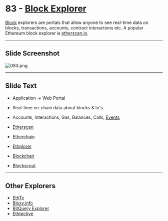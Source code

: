 # 83 - [Block Explorer](Block%20Explorer.md)

[Block](Block.md) explorers are portals that allow anyone to see real-time data on blocks, transactions, accounts, contract interactions etc. A popular Ethereum block explorer is [etherscan.io](http://etherscan.io/).

___
## Slide Screenshot
![083.png](../../images/1.Ethereum%20101/083.png)
___
## Slide Text
- Application -> Web Portal
- Real-time on-chain data about blocks & tx's
- Accounts, Interactions, Gas, Balances, Calls, [Events](../2.%20Solidity%20101/Events.md)

- [Etherscan](https://etherscan.com)
- [Etherchain](https://etherchain.org/)
- [Ethplorer](https://ethplorer.io/)
- [Blockchair](https://blockchair.com/)
- [Blockscout](https://blockscout.com/)

___
## Other Explorers
- [EthTx](https://ethtx.info/)
- [Bloxy.info](https://bloxy.info)
- [BitQuery Explorer](https://explorer.bitquery.io)
- [Ethtective](https://ethtective.com/)
